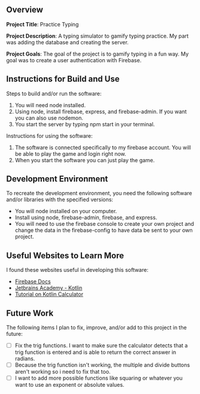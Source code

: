 ## Overview

**Project Title**: Practice Typing

**Project Description**: A typing simulator to gamify typing practice. My part was adding the database and creating the server.

**Project Goals**: The goal of the project is to gamify typing in a fun way. My goal was to create a user authentication with Firebase.

## Instructions for Build and Use

Steps to build and/or run the software:

1. You will need node installed.
2. Using node, install firebase, express, and firebase-admin. If you want you can also use nodemon.
3. You start the server by typing npm start in your terminal.

Instructions for using the software:

1. The software is connected specifically to my firebase account. You will be able to play the game and login right now.
2. When you start the software you can just play the game.

## Development Environment

To recreate the development environment, you need the following software and/or libraries with the specified versions:

* You will node installed on your computer.
* Install using node, firebase-admin, firebase, and express.
* You will need to use the firebase console to create your own project and change the data in the firebase-config to have data be sent to your own project.

## Useful Websites to Learn More

I found these websites useful in developing this software:

* [Firebase Docs](https://firebase.google.com/docs)
* [Jetbrains Academy - Kotlin](https://academy.jetbrains.com/?tag=Kotlin&_gl=1*1lzyqq2*_ga*NTk3NjM0NTIzLjE3MTUyMjI4ODM.*_ga_9J976DJZ68*MTcxNTQ0MzQyNy4yLjEuMTcxNTQ0MzQzNy4wLjAuMA..&_ga=2.134188621.2140073994.1715443428-597634523.1715222883&wizard=true)
* [Tutorial on Kotlin Calculator](https://youtu.be/2hSHgungOKI?si=xKeeFDkB7qjbuhBy)

## Future Work

The following items I plan to fix, improve, and/or add to this project in the future:

* [ ] Fix the trig functions. I want to make sure the calculator detects that a trig function is entered and is able to return the correct answer in radians.
* [ ] Because the trig function isn't working, the multiple and divide buttons aren't working so i need to fix that too.
* [ ] I want to add more possible functions like squaring or whatever you want to use an exponent or absolute values.